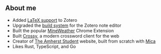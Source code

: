## About me

- Added [LaTeX support](https://github.com/zotero/note-editor/pull/36) to Zotero
- Upgraded the [build system](https://github.com/zotero/note-editor/pull/37) for the Zotero note editor
- Built the popular [MineWeather](https://github.com/sawyerpollard/MineWeather) Chrome Extension
- Built [Crossy](https://github.com/sawyerpollard/Crossy), a modern crossword client for the web
- Creator of [The Amherst Student](https://amherststudent.com) website, built from scratch with [Mica](https://github.com/sawyerpollard/Mica)
- Likes Rust, TypeScript, and Go
